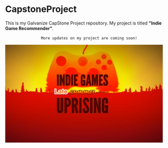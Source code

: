 # CapstoneProject

This is my Galvanize CapStone Project repository. My project is titled **"Indie Game Recommender"**.

                    More updates on my project are coming soon!

![](Late_summer.png)